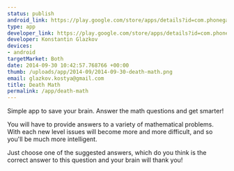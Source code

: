 ```yaml
--- 
status: publish
android_link: https://play.google.com/store/apps/details?id=com.phonegap.death_math
type: app
developer_link: https://play.google.com/store/apps/details?id=com.phonegap.death_math
developer: Konstantin Glazkov
devices: 
- android
targetMarket: Both
date: 2014-09-30 10:42:57.768766 +00:00
thumb: /uploads/app/2014-09/2014-09-30-death-math.png
email: glazkov.kostya@gmail.com
title: Death Math
permalink: /app/death-math
---
```


Simple app to save your brain. Answer the math questions and get smarter!

You will have to provide answers to a variety of mathematical problems. With each new level issues will become more and more difficult, and so you'll be much more intelligent. 

Just choose one of the suggested answers, which do you think is the correct answer to this question and your brain will thank you!
